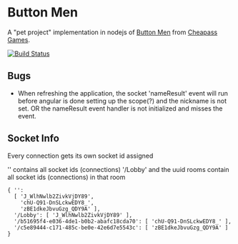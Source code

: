 Button Men
==========

A "pet project" implementation in nodejs of [Button Men](http://www.cheapass.com/node/39) from [Cheapass Games](http://www.cheapass.com/).

[![Build Status](https://travis-ci.org/quigkin/buttonmen.svg?branch=master)](https://travis-ci.org/quigkin/buttonmen)


Bugs
-----------
* When refreshing the application, the socket 'nameResult' event will run before angular is done setting up the scope(?) 
  and the nickname is not set. OR the nameResult event handler is not initialized and misses the event.


Socket Info
-----------

Every connection gets its own socket id assigned

'' contains all socket ids (connections)
'/Lobby' and the uuid rooms contain all socket ids (connections) in that room

    { '':
      [ 'J_WlhNwlb2ZivkVjDY89',
        'chU-Q91-DnSLckwEDY8_',
        'zBE1dkeJbvuGzg_QDY9A' ],
      '/Lobby': [ 'J_WlhNwlb2ZivkVjDY89' ],
      '/b51695f4-e036-4de1-b0b2-abafc18cda70': [ 'chU-Q91-DnSLckwEDY8_' ],
      '/c5e89444-c171-485c-be0e-42e6d7e5543c': [ 'zBE1dkeJbvuGzg_QDY9A' ] }

